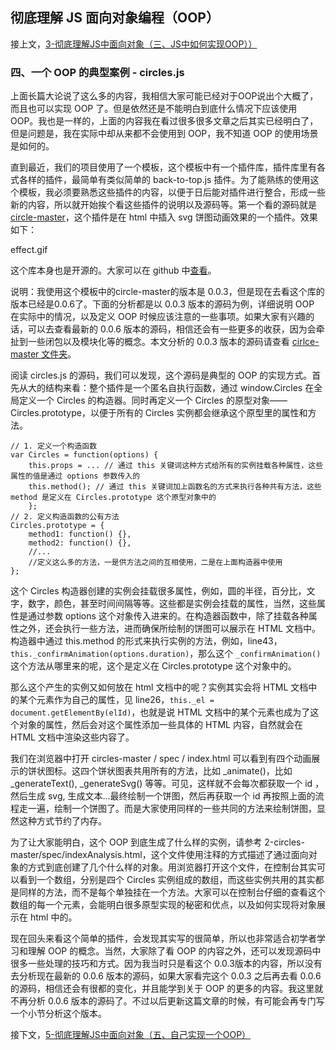 ## 彻底理解 JS 面向对象编程（OOP）

接上文，[3-彻底理解JS中面向对象（三、JS中如何实现OOP））](http://)

### 四、一个 OOP 的典型案例 - circles.js

上面长篇大论说了这么多的内容，我相信大家可能已经对于OOP说出个大概了，而且也可以实现 OOP 了。但是依然还是不能明白到底什么情况下应该使用 OOP。我也是一样的，上面的内容我在看过很多很多文章之后其实已经明白了，但是问题是，我在实际中却从来都不会使用到 OOP，我不知道 OOP 的使用场景是如何的。

直到最近，我们的项目使用了一个模板，这个模板中有一个插件库，插件库里有各式各样的插件，最简单有类似简单的 back-to-top.js 插件。为了能熟练的使用这个模板，我必须要熟悉这些插件的内容，以便于日后能对插件进行整合，形成一些新的内容，所以就开始挨个看这些插件的说明以及源码等。第一个看的源码就是 [circle-master](https://github.com/oakland/Native-JS-Practice/tree/master/11-learnOOPfromCircles.js/circles-master)，这个插件是在 html 中插入 svg 饼图动画效果的一个插件。效果如下：

effect.gif

这个库本身也是开源的。大家可以在 github 中[查看](https://github.com/lugolabs/circles)。

说明：我使用这个模板中的circle-master的版本是 0.0.3，但是现在去看这个库的版本已经是0.0.6了。下面的分析都是以 0.0.3 版本的源码为例，详细说明 OOP 在实际中的情况，以及定义 OOP 时候应该注意的一些事项。如果大家有兴趣的话，可以去查看最新的 0.0.6 版本的源码，相信还会有一些更多的收获，因为会牵扯到一些闭包以及模块化等的概念。本文分析的 0.0.3 版本的源码请查看 [cirlce-master 文件夹](https://github.com/oakland/Native-JS-Practice/tree/master/11-learnOOPfromCircles.js/circles-master)。

阅读 circles.js 的源码，我们可以发现，这个源码是典型的 OOP 的实现方式。首先从大的结构来看：整个插件是一个匿名自执行函数，通过 window.Circles 在全局定义一个 Circles 的构造器。同时再定义一个 Circles 的原型对象——Circles.prototype，以便于所有的 Circles 实例都会继承这个原型里的属性和方法。

```
// 1. 定义一个构造函数
var Circles = function(options) {
    this.props = ... // 通过 this 关键词这种方式给所有的实例挂载各种属性，这些属性的值是通过 options 参数传入的
    this.method(); // 通过 this 关键词加上函数名的方式来执行各种共有方法，这些 method 是定义在 Circles.prototype 这个原型对象中的
    };
// 2. 定义构造函数的公有方法
Circles.prototype = {
    method1: function() {},
    method2: function() {},
    //...
    //定义这么多的方法，一是供方法之间的互相使用，二是在上面构造器中使用
}; 
```

这个 Circles 构造器创建的实例会挂载很多属性，例如，圆的半径，百分比，文字，数字，颜色，甚至时间间隔等等。这些都是实例会挂载的属性，当然，这些属性是通过参数 options 这个对象传入进来的。在构造器函数中，除了挂载各种属性之外，还会执行一些方法，进而确保所绘制的饼图可以展示在 HTML 文档中。构造器中通过 this.method 的形式来执行实例的方法，例如，line43，`this._confirmAnimation(options.duration)`，那么这个 `_confirmAnimation()`这个方法从哪里来的呢，这个是定义在 Circles.prototype 这个对象中的。

那么这个产生的实例又如何放在 html 文档中的呢？实例其实会将 HTML 文档中的某个元素作为自己的属性，见 line26，`this._el = document.getElementBy(elId)`，也就是说 HTML 文档中的某个元素也成为了这个对象的属性，然后会对这个属性添加一些具体的 HTML 内容，自然就会在 HTML 文档中渲染这些内容了。

我们在浏览器中打开 circles-master / spec / index.html 可以看到有四个动画展示的饼状图标。这四个饼状图表共用所有的方法，比如 _animate()，比如 _generateText(), _generateSvg() 等等。可见，这样就不会每次都获取一个 id ，然后生成 svg, 生成文本...最终绘制一个饼图，然后再获取一个 id 再按照上面的流程走一遍，绘制一个饼图了。而是大家使用同样的一些共同的方法来绘制饼图，显然这种方式节约了内存。

为了让大家能明白，这个 OOP 到底生成了什么样的实例，请参考 2-circles-master/spec/indexAnalysis.html，这个文件使用注释的方式描述了通过面向对象的方式到底创建了几个什么样的对象。用浏览器打开这个文件，在控制台其实可以看到一个数组，分别是四个 Circles 实例组成的数组，而这些实例共用的其实都是同样的方法，而不是每个单独挂在一个方法。大家可以在控制台仔细的查看这个数组的每一个元素，会能明白很多原型实现的秘密和优点，以及如何实现将对象展示在 html 中的。

现在回头来看这个简单的插件，会发现其实写的很简单，所以也非常适合初学者学习和理解 OOP 的概念。当然，大家除了看 OOP 的内容之外，还可以发现源码中很多一些处理的技巧和方式。因为我当时只是看这个 0.0.3版本的内容，所以没有去分析现在最新的 0.0.6 版本的源码，如果大家看完这个 0.0.3 之后再去看 0.0.6 的源码，相信还会有很都的变化，并且能学到关于 OOP 的更多的内容。我这里就不再分析 0.0.6 版本的源码了。不过以后更新这篇文章的时候，有可能会再专门写一个小节分析这个版本。

接下文，[5-彻底理解JS中面向对象（五、自己实现一个OOP）](http://)
